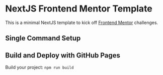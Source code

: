 # NextJS Frontend Mentor Template

This is a minimal NextJS template to kick off [Frontend Mentor](https://www.frontendmentor.io/) challenges.

## Single Command Setup

## Build and Deploy with GitHub Pages
Build your project: `npm run build`
